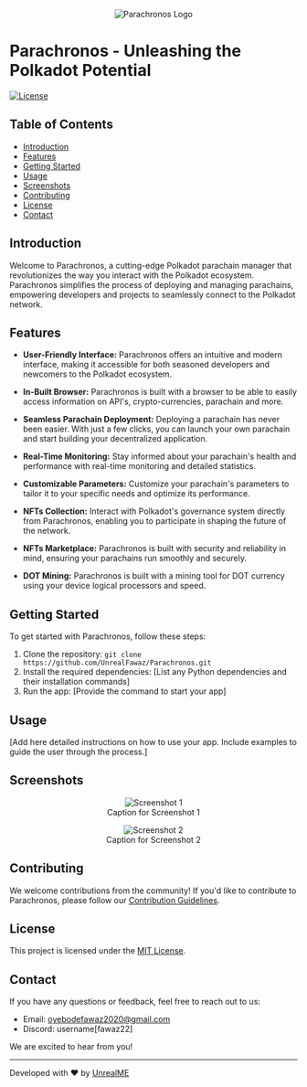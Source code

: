 <p align="center">
  <img src="images/polk.png" alt="Parachronos Logo">
</p>

# Parachronos - Unleashing the Polkadot Potential

[![License](https://img.shields.io/badge/License-MIT-blue.svg)](https://opensource.org/licenses/MIT)

## Table of Contents

- [Introduction](#introduction)
- [Features](#features)
- [Getting Started](#getting-started)
- [Usage](#usage)
- [Screenshots](#screenshots)
- [Contributing](#contributing)
- [License](#license)
- [Contact](#contact)

## Introduction

Welcome to Parachronos, a cutting-edge Polkadot parachain manager that revolutionizes the way you interact with the Polkadot ecosystem. Parachronos simplifies the process of deploying and managing parachains, empowering developers and projects to seamlessly connect to the Polkadot network.

## Features

- **User-Friendly Interface:** Parachronos offers an intuitive and modern interface, making it accessible for both seasoned developers and newcomers to the Polkadot ecosystem.

- **In-Built Browser:** Parachronos is built with a browser to be able to easily access information on API's, crypto-currencies, parachain and more.

- **Seamless Parachain Deployment:** Deploying a parachain has never been easier. With just a few clicks, you can launch your own parachain and start building your decentralized application.

- **Real-Time Monitoring:** Stay informed about your parachain's health and performance with real-time monitoring and detailed statistics.

- **Customizable Parameters:** Customize your parachain's parameters to tailor it to your specific needs and optimize its performance.

- **NFTs Collection:** Interact with Polkadot's governance system directly from Parachronos, enabling you to participate in shaping the future of the network.

- **NFTs Marketplace:** Parachronos is built with security and reliability in mind, ensuring your parachains run smoothly and securely.

- **DOT Mining:** Parachronos is built with a mining tool for DOT currency using your device logical processors and speed.

## Getting Started

To get started with Parachronos, follow these steps:

1. Clone the repository: `git clone https://github.com/UnrealFawaz/Parachronos.git`
2. Install the required dependencies: [List any Python dependencies and their installation commands]
3. Run the app: [Provide the command to start your app]

## Usage

[Add here detailed instructions on how to use your app. Include examples to guide the user through the process.]

## Screenshots

<p align="center">
  <img src="path/to/screenshot1.png" alt="Screenshot 1">
  <br>
  Caption for Screenshot 1
</p>

<p align="center">
  <img src="path/to/screenshot2.png" alt="Screenshot 2">
  <br>
  Caption for Screenshot 2
</p>

## Contributing

We welcome contributions from the community! If you'd like to contribute to Parachronos, please follow our [Contribution Guidelines](CONTRIBUTING.md).

## License

This project is licensed under the [MIT License](LICENSE).

## Contact

If you have any questions or feedback, feel free to reach out to us:

- Email: oyebodefawaz2020@gmail.com
- Discord: username[fawaz22]

We are excited to hear from you!

---

Developed with ❤️ by [UnrealME](https://youtube.com/@unrealme3320)
